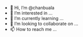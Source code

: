 - 👋 Hi, I’m @chanbuala
- 👀 I’m interested in ...
- 🌱 I’m currently learning ...
- 💞️ I’m looking to collaborate on ...
- 📫 How to reach me ...

<!---
chanbuala/chanbuala is a ✨ special ✨ repository because its `README.md` (this file) appears on your GitHub profile.
You can click the Preview link to take a look at your changes.
--->
